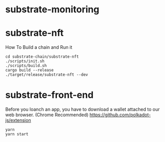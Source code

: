 # substrate-monitoring

# substrate-nft

How To Build a chain and Run it

```sh:
cd substrate-chain/substrate-nft
./scripts/init.sh
./scripts/build.sh
cargo build --release
./target/release/substrate-nft --dev
```

# substrate-front-end

Before you loanch an app, you have to download a wallet attached to our web browser. (Chrome Recommended)
https://github.com/polkadot-js/extension

```
yarn
yarn start
```

